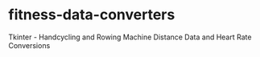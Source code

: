 # fitness-data-converters
Tkinter - Handcycling and Rowing Machine Distance Data and Heart Rate Conversions
